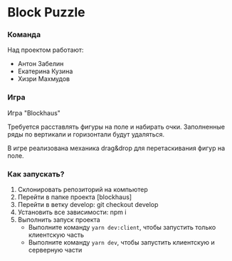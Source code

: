 # Block Puzzle

### Команда

Над проектом работают:
* Антон Забелин
* Екатерина Кузина
* Хизри Махмудов

### Игра

Игра "Blockhaus"

Требуется расставлять фигуры на поле и набирать очки. Заполненные ряды по вертикали и горизонтали будут удаляться.

В игре реализована механика drag&drop для перетаскивания фигур на поле.

### Как запускать?

1. Склонировать репозиторий на компьютер
2. Перейти в папке проекта [blockhaus]
3. Перейти в ветку develop: git checkout develop
4. Установить все зависимости: npm i
5. Выполнить запуск проекта
    - Выполните команду `yarn dev:client`, чтобы запустить только клиентскую часть
    - Выполните команду `yarn dev`, чтобы запустить клиентскую и серверную части

